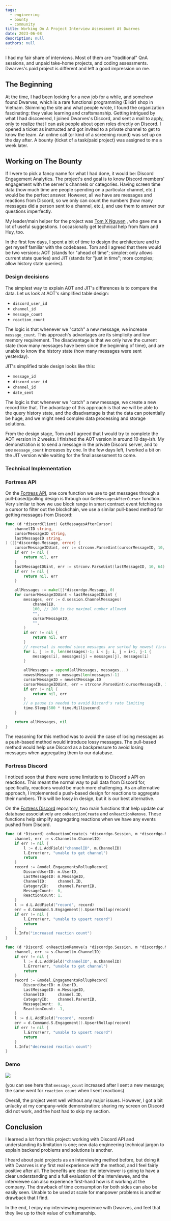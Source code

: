 ```yaml
---
tags: 
  - engineering
  - bounty
  - community
title: Working On A Project Interview Assessment At Dwarves
date: 2023-06-08
description: null
authors: null
---
```

<!-- table_of_contents a2f93f20-d45e-4906-92a7-66296b684356 -->

I had my fair share of interviews. Most of them are "traditional" QnA sessions, and unpaid take-home projects, and coding assessments. Dwarves's paid project is different and left a good impression on me.

## The Beginning
At the time, I had been looking for a new job for a while, and somehow found Dwarves, which is a rare functional programming (Elixir) shop in Vietnam. Skimming the site and what people wrote, I found the organization fascinating: they value learning and craftsmanship. Getting intrigued by what I had discovered, I joined Dwarves's Discord, and sent a mail to apply, only to realize that I can ask people about open roles directly on Discord. I opened a ticket as instructed and got invited to a private channel to get to know the team. An online call (or kind of a screening round) was set up on the day after. A bounty (ticket of a task/paid project) was assigned to me a week later.

## Working on The Bounty
If I were to pick a fancy name for what I had done, it would be: Discord Engagement Analytics. The project's end goal is to know Discord members' engagement with the server's channels or categories. Having screen time data (how much time are people spending on a particular channel, etc.) would be the perfect answer. However, all we have are messages and reactions from Discord, so we only can count the numbers (how many messages did a person sent to a channel, etc.), and use them to answer our questions imperfectly.

My leader/main helper for the project was [Tom X Nguyen](https://hashnode.com/@monotykamary) , who gave me a lot of useful suggestions. I occasionally get technical help from Nam and Huy, too.

In the first few days, I spent a bit of time to design the architecture and to get myself familiar with the codebases. Tom and I agreed that there would be two versions: AOT (stands for "ahead of time"; simpler; only allows current state queries) and JIT (stands for "just in time"; more complex; allow history state queries).

### Design decisions
The simplest way to explain AOT and JIT's differences is to compare the data. Let us look at AOT's simplified table design:

* `discord_user_id`
* `channel_id`
* `message_count`
* `reaction_count`

The logic is that whenever we "catch" a new message, we increase `message_count`. This approach's advantages are its simplicity and low memory requirement. The disadvantage is that we only have the current state (how many messages have been since the beginning of time), and are unable to know the history state (how many messages were sent yesterday).

JIT's simplified table design looks like this:

* `message_id`
* `discord_user_id`
* `channel_id`
* `date_sent`

The logic is that whenever we "catch" a new message, we create a new record like that. The advantage of this approach is that we will be able to the query history state, and the disadvantage is that the data can potentially be huge, and we might need complex data processing and storage solutions.

From the design stage, Tom and I agreed that I would try to complete the AOT version in 2 weeks. I finished the AOT version in around 10 day-ish. My demonstration is to send a message in the private Discord server, and to see `message_count` increases by one. In the few days left, I worked a bit on the JIT version while waiting for the final assessment to come.

### Technical Implementation
### Fortress API
On the [Fortress API](https://github.com/dwarvesf/fortress-api), one core function we use to get messages through a pull-based/polling design is through our `GetMessagesAfterCursor` function. Very similar to how we use block range in smart contract event fetching as a cursor to filter out the blockchain, we use a similar pull-based method for getting messages from Discord:

```go
func (d *discordClient) GetMessagesAfterCursor(
	channelID string,
	cursorMessageID string,
	lastMessageID string,
) ([]*discordgo.Message, error) {
	cursorMessageIDUint, err := strconv.ParseUint(cursorMessageID, 10, 64)
	if err != nil {
		return nil, err
	}
	lastMessageIDUint, err := strconv.ParseUint(lastMessageID, 10, 64)
	if err != nil {
		return nil, err
	}

	allMessages := make([]*discordgo.Message, 0)
	for cursorMessageIDUint < lastMessageIDUint {
		messages, err := d.session.ChannelMessages(
			channelID,
			100, // 100 is the maximal number allowed
			"",
			cursorMessageID,
			"",
		)
		if err != nil {
			return nil, err
		}
		// reversal is needed since messages are sorted by newest first
		for i, j := 0, len(messages)-1; i < j; i, j = i+1, j-1 {
			messages[i], messages[j] = messages[j], messages[i]
		}

		allMessages = append(allMessages, messages...)
		newestMessage := messages[len(messages)-1]
		cursorMessageID = newestMessage.ID
		cursorMessageIDUint, err = strconv.ParseUint(cursorMessageID, 10, 64)
		if err != nil {
			return nil, err
		}
		// a pause is needed to avoid Discord's rate limiting
		time.Sleep(500 * time.Millisecond)
	}

	return allMessages, nil
}
```

The reasoning for this method was to avoid the case of losing messages as a push-based method would introduce lossy messages. The pull-based method would help use Discord as a backpressure to avoid losing messages when aggregating them to our database.

### Fortress Discord
I noticed soon that there were some limitations to Discord's API on reactions. This meant the normal way to pull data from Discord for, specifically, reactions would be much more challenging. As an alternative approach, I implemented a push-based design for reactions to aggregate their numbers. This will be lossy in design, but it is our best alternative.

On the [Fortress Discord](https://github.com/dwarvesf/fortress-discord) repository, two main functions that help update our database associatively are `onReactionCreate` and `onReactionRemove`. These functions help simplify aggregating reactions when we have any events pushed from Discord.

```go
func (d *Discord) onReactionCreate(s *discordgo.Session, m *discordgo.MessageReactionAdd) {
	channel, err := s.Channel(m.ChannelID)
	if err != nil {
		l := d.L.AddField("channelID", m.ChannelID)
		l.Error(err, "unable to get channel")
		return
	}
	record := &model.EngagementsRollupRecord{
		DiscordUserID: m.UserID,
		LastMessageID: m.MessageID,
		ChannelID:     channel.ID,
		CategoryID:    channel.ParentID,
		MessageCount:  0,
		ReactionCount: 1,
	}
	l := d.L.AddField("record", record)
	err = d.Command.S.Engagement().UpsertRollup(record)
	if err != nil {
		l.Error(err, "unable to upsert record")
		return
	}
	l.Info("increased reaction count")
}

func (d *Discord) onReactionRemove(s *discordgo.Session, m *discordgo.MessageReactionRemove) {
	channel, err := s.Channel(m.ChannelID)
	if err != nil {
		l := d.L.AddField("channelID", m.ChannelID)
		l.Error(err, "unable to get channel")
		return
	}
	record := &model.EngagementsRollupRecord{
		DiscordUserID: m.UserID,
		LastMessageID: m.MessageID,
		ChannelID:     channel.ID,
		CategoryID:    channel.ParentID,
		MessageCount:  0,
		ReactionCount: -1,
	}
	l := d.L.AddField("record", record)
	err = d.Command.S.Engagement().UpsertRollup(record)
	if err != nil {
		l.Error(err, "unable to upsert record")
		return
	}
	l.Info("decreased reaction count")
}
```

### Demo
![](assets/working-on-a-project-interview-assessment-at-dwarves_3544e2b2c437826a3005b95909ec2795_md5.gif)

(you can see here that `message_count` increased after I sent a new message; the same went for `reaction_count` when I sent reactions)

Overall, the project went well without any major issues. However, I got a bit unlucky at my company-wide demonstration: sharing my screen on Discord did not work, and the host had to skip my section.

## Conclusion
I learned a lot from this project: working with Discord API and understanding its limitation is one; new data engineering technical jargon to explain backend problems and solutions is another.

I heard about paid projects as an interviewing method before, but doing it with Dwarves is my first real experience with the method, and I feel fairly positive after all. The benefits are clear: the interviewer is going to have a clear understanding and a full evaluation of the interviewee, and the interviewee can also experience first-hand how is it working at the company. The drawback of time consumption for both sides can also be easily seen. Unable to be used at scale for manpower problems is another drawback that I find.

In the end, I enjoy my interviewing experience with Dwarves, and feel that they live up to their value of craftsmanship.
